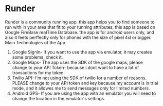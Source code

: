 # Runder
Runder is a community running app. this app helps you to find someone to run with in your area that fit to your running attributes. this app is based on Google FireBase realTime Database.
the app is for android users only, and also it feets perffectly only for phones with the size of pixel 4xl or bigger. 
Main Technologies of the App:
  1. Google SignIn- if you want to use the app via emulator, it may creates some problems, check it.
  2. Google Maps- The app uses the SDK of the google maps, please change to your API Token- because i dont want to have a lot of transactions for my token.
  3. Twilio API- I'm not using the SDK of twilio for a number of reasons. PLEASE change to your API token and key because my account is in trial mode, and it allowes me to send messages only for limited numbers.
  4. Android GPS- If you are using the app with an emulator you will need to change the location in the emulator's settings.
